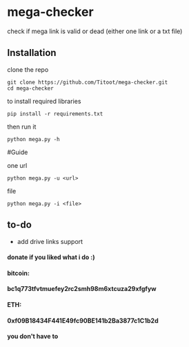 
# mega-checker
check if mega link is valid or dead (either one link or a txt file)


## Installation
clone the repo
```
git clone https://github.com/Titoot/mega-checker.git
cd mega-checker
```
to install required libraries
```
pip install -r requirements.txt
```

then run it
```
python mega.py -h

```
#Guide

one url
```
python mega.py -u <url>

```
file
```
python mega.py -i <file>

```

## to-do

- add drive links support




#### donate if you liked what i do :)
#### bitcoin:
#### bc1q773tfvtmuefey2rc2smh98m6xtcuza29xfgfyw
#### ETH:
#### 0xf09B18434F441E49fc90BE141b2Ba3877c1C1b2d
#### you don't have to

